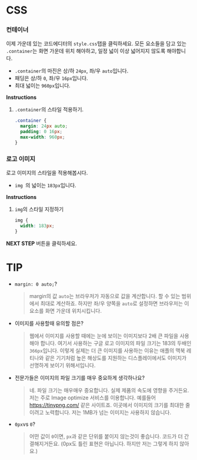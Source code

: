 # CSS

### 컨테이너
이제 가운데 있는 코드에디터의 `style.css`탭을 클릭하세요. 모든 요소들을 담고 있는 `.container`는 화면 가운데 위치 해야하고, 일정 넓이 이상 넓어지지 않도록 해야합니다.  
* `.container`의 마진은 상/하 `24px`, 좌/우 `auto`입니다.
* 패딩은 상/하 `0`, 좌/우 `16px`입니다.
* 최대 넓이는 `960px`입니다.

**Instructions**
1. `.container`의 스타일 적용하기.
    ```css
    .container {
      margin: 24px auto;
      padding: 0 16px;
      max-width: 960px;
    }
    ```



### 로고 이미지
로고 이미지의 스타일을 적용해봅시다.
- `img `의 넓이는 `183px`입니다.

**Instructions**
1. `img`의 스타일 지정하기
    ```css
    img {
      width: 183px;
    }
    ```



**NEXT STEP** 버튼을 클릭하세요.



# TIP

* `margin: 0 auto;`?
    > margin의 값 `auto`는 브라우저가 자동으로 값을 계산합니다. 할 수 있는 범위에서 최대로 계산하죠. 하지만 좌/우 양쪽을 `auto`로 설정하면 브라우저는 이 요소를 화면 가운데 위치시킵니다.
* 이미지를 사용할때 유의할 점은?
    > 웹에서 이미지를 사용할 때에는 눈에 보이는 이미지보다 2배 큰 파일을 사용해야 합니다. 여기서 사용하는 구글 로고 이미지의 파일 크기는 183의 두배인 `366px`입니다. 이렇게 실제는 더 큰 이미지를 사용하는 이유는 애플의 맥북 레티나와 같은 기기처럼 높은 해상도를 지원하는 디스플레이에서도 이미지가 선명하게 보이기 위해서입니다. 
* 전문가들은 이미지의 파일 크기를 매우 중요하게 생각하나요?
    > 네. 파일 크기는 매우매우 중요합니다. 실제 제품의 속도에 영향을 주거든요. 저는 주로 Image optimize 서비스를 이용합니다. 예를들어 https://tinypng.com/ 같은 사이트죠. 이곳에서 이미지의 크기를 최대한 줄이려고 노력합니다. 저는 1MB가 넘는 이미지는 사용하지 않습니다.  
* `0px`vs `0`? 
    > 어떤 값이 `0`이면, `px`과 같은 단위를 붙이지 않는것이 좋습니다. 코드가 더 간결해지거든요. (0px도 틀린 표현은 아닙니다. 하지만 저는 그렇게 하지 않아요.)